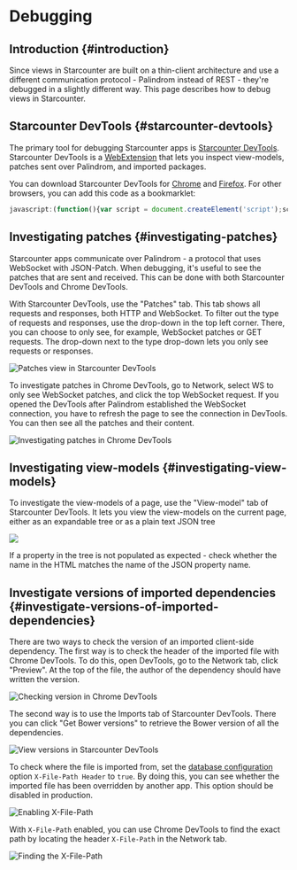 # Debugging

## Introduction {#introduction}

Since views in Starcounter are built on a thin-client architecture and use a different communication protocol - Palindrom instead of REST - they're debugged in a slightly different way. This page describes how to debug views in Starcounter.

## Starcounter DevTools {#starcounter-devtools}

The primary tool for debugging Starcounter apps is [Starcounter DevTools](https://github.com/Starcounter/DevTools). Starcounter DevTools is a [WebExtension](https://browserext.github.io/browserext/) that lets you inspect view-models, patches sent over Palindrom, and imported packages.

You can download Starcounter DevTools for [Chrome](https://chrome.google.com/webstore/detail/starcounter-devtools/mpchkilmmalfopikamgellgdgoidhmnh) and [Firefox](https://addons.mozilla.org/en-US/firefox/addon/starcounter-devtools/). For other browsers, you can add this code as a bookmarklet:

```javascript
javascript:(function(){var script = document.createElement('script');script.src = 'https://rawgit.com/Starcounter/DevTools/master/build/webextension/injected_script.js';document.body.appendChild(script);script.onload=()=>window.dispatchEvent(new CustomEvent('sc-debug-show-overlay'))})()
```

## Investigating patches {#investigating-patches}

Starcounter apps communicate over Palindrom - a protocol that uses WebSocket with JSON-Patch. When debugging, it's useful to see the patches that are sent and received. This can be done with both Starcounter DevTools and Chrome DevTools.

With Starcounter DevTools, use the "Patches" tab. This tab shows all requests and responses, both HTTP and WebSocket. To filter out the type of requests and responses, use the drop-down in the top left corner. There, you can choose to only see, for example, WebSocket patches or GET requests. The drop-down next to the type drop-down lets you only see requests or responses. 

![Patches view in Starcounter DevTools](https://blobscdn.gitbook.com/v0/b/gitbook-28427.appspot.com/o/assets%2Fstarcounter%2F-L329JLtK2uIFjG_-bZZ%2F-L32ACaNKirdy8kbng7B%2FCapture.PNG?alt=media&token=058c80ca-1e97-496c-8294-8c4cd765af1f)

To investigate patches in Chrome DevTools, go to Network, select WS to only see WebSocket patches, and click the top WebSocket request. If you opened the DevTools after Palindrom established the WebSocket connection, you have to refresh the page to see the connection in DevTools. You can then see all the patches and their content. 

![Investigating patches in Chrome DevTools](https://blobscdn.gitbook.com/v0/b/gitbook-28427.appspot.com/o/assets%2Fstarcounter%2F-L32CRaNu7V67gZ3blyQ%2F-L32DqR8xzUpIy3xZqJI%2FChromeDevTools.PNG?alt=media&token=543c0aa8-fa51-4551-9c39-61a1ccfce216)

## Investigating view-models {#investigating-view-models}

To investigate the view-models of a page, use the "View-model" tab of Starcounter DevTools. It lets you view the view-models on the current page, either as an expandable tree or as a plain text JSON tree 

![](https://blobscdn.gitbook.com/v0/b/gitbook-28427.appspot.com/o/assets%2Fstarcounter%2F-L32CRaNu7V67gZ3blyQ%2F-L32EYXOiIIAXH1JklcD%2FDevToolsViewModels.PNG?alt=media&token=3f01846f-8449-4ee8-82f5-978538c56954)

If a property in the tree is not populated as expected - check whether the name in the HTML matches the name of the JSON property name.

## Investigate versions of imported dependencies {#investigate-versions-of-imported-dependencies}

There are two ways to check the version of an imported client-side dependency. The first way is to check the header of the imported file with Chrome DevTools. To do this, open DevTools, go to the Network tab, click "Preview". At the top of the file, the author of the dependency should have written the version. 

![Checking version in Chrome DevTools](https://blobscdn.gitbook.com/v0/b/gitbook-28427.appspot.com/o/assets%2Fstarcounter%2F-L32KuNEAk96khEwhpBb%2F-L32LLSp1ikSii95GYod%2FVersionChrome.PNG?alt=media&token=3daa27e9-442e-49d6-9514-c0744fbc86af)

The second way is to use the Imports tab of Starcounter DevTools. There you can click "Get Bower versions" to retrieve the Bower version of all the dependencies. 

![View versions in Starcounter DevTools](https://blobscdn.gitbook.com/v0/b/gitbook-28427.appspot.com/o/assets%2Fstarcounter%2F-L32KuNEAk96khEwhpBb%2F-L32LotsQv27Se-DiSmZ%2FStarcounterDevToolsVersion.PNG?alt=media&token=5af29216-665f-473b-abb2-304308f4ef30)

To check where the file is imported from, set the [database configuration](../database/database-configuration.md) option `X-File-Path Header` to `true`. By doing this, you can see whether the imported file has been overridden by another app. This option should be disabled in production. 

![Enabling X-File-Path](https://blobscdn.gitbook.com/v0/b/gitbook-28427.appspot.com/o/assets%2Fstarcounter%2F-L32NN4YfOeCymWTTrQ1%2F-L32OKLYIUnmBE6boV3K%2FChangeXPath.gif?alt=media&token=d074d853-3ed3-4e5f-a06a-d0e27bab8c74)

With `X-File-Path` enabled, you can use Chrome DevTools to find the exact path by locating the header `X-File-Path` in the Network tab. 

![Finding the X-File-Path](https://blobscdn.gitbook.com/v0/b/gitbook-28427.appspot.com/o/assets%2Fstarcounter%2F-L32NN4YfOeCymWTTrQ1%2F-L32PdFQgs-2W3i5Sxuc%2FXFilePath.PNG?alt=media&token=8d85693f-c885-4d21-8165-0fb638a51ab9)



